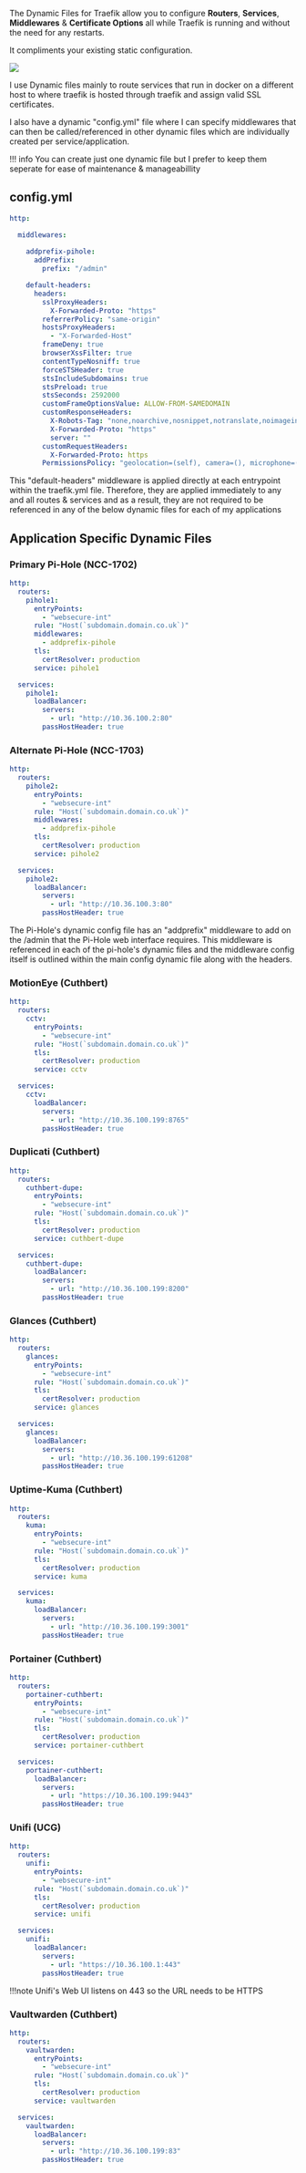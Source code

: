 
The Dynamic Files for Traefik allow you to configure **Routers**, **Services**, **Middlewares** & **Certificate Options** all while Traefik is running and without the need for any restarts.

It compliments your existing static configuration.

![](<images/traefik dynamic configuration.png>)

I use Dynamic files mainly to route services that run in docker on a different host to where traefik is hosted through traefik and assign valid SSL certificates.

I also have a dynamic "config.yml" file where I can specify middlewares that can then be called/referenced in other dynamic files which are individually created per service/application.

!!! info
    You can create just one dynamic file but I prefer to keep them seperate for ease of maintenance & manageabillity

## config.yml

``` yaml
http:

  middlewares:
    
    addprefix-pihole:
      addPrefix:
        prefix: "/admin"

    default-headers:
      headers:
        sslProxyHeaders:
          X-Forwarded-Proto: "https"
        referrerPolicy: "same-origin"
        hostsProxyHeaders:
          - "X-Forwarded-Host"
        frameDeny: true
        browserXssFilter: true
        contentTypeNosniff: true
        forceSTSHeader: true
        stsIncludeSubdomains: true
        stsPreload: true
        stsSeconds: 2592000
        customFrameOptionsValue: ALLOW-FROM-SAMEDOMAIN
        customResponseHeaders:
          X-Robots-Tag: "none,noarchive,nosnippet,notranslate,noimageindex"
          X-Forwarded-Proto: "https"
          server: ""
        customRequestHeaders:
          X-Forwarded-Proto: https
        PermissionsPolicy: "geolocation=(self), camera=(), microphone=(),"
```

This "default-headers" middleware is applied directly at each entrypoint within the traefik.yml file.  Therefore, they are applied immediately to any and all routes & services and as a result, they are not required to be referenced in any of the below dynamic files for each of my applications

## Application Specific Dynamic Files

### Primary Pi-Hole (NCC-1702)

``` yaml
http:
  routers:
    pihole1:
      entryPoints:
        - "websecure-int"
      rule: "Host(`subdomain.domain.co.uk`)"
      middlewares:
        - addprefix-pihole
      tls:
        certResolver: production
      service: pihole1

  services:
    pihole1:
      loadBalancer:
        servers:
          - url: "http://10.36.100.2:80"
        passHostHeader: true
```  

### Alternate Pi-Hole (NCC-1703)  

``` yaml
http:
  routers:
    pihole2:
      entryPoints:
        - "websecure-int"
      rule: "Host(`subdomain.domain.co.uk`)"
      middlewares:
        - addprefix-pihole
      tls:
        certResolver: production
      service: pihole2

  services:
    pihole2:
      loadBalancer:
        servers:
          - url: "http://10.36.100.3:80"
        passHostHeader: true
```
The Pi-Hole's dynamic config file has an "addprefix" middleware to add on the /admin that the Pi-Hole web interface requires.  This middleware is referenced in each of the pi-hole's dynamic files and the middleware config itself is outlined within the main config dynamic file along with the headers.



### MotionEye (Cuthbert)

``` yaml
http:
  routers:
    cctv:
      entryPoints:
        - "websecure-int"
      rule: "Host(`subdomain.domain.co.uk`)"
      tls:
        certResolver: production
      service: cctv

  services:
    cctv:
      loadBalancer:
        servers:
          - url: "http://10.36.100.199:8765"
        passHostHeader: true
```

### Duplicati (Cuthbert)

``` yaml
http:
  routers:
    cuthbert-dupe:
      entryPoints:
        - "websecure-int"
      rule: "Host(`subdomain.domain.co.uk`)"
      tls:
        certResolver: production
      service: cuthbert-dupe

  services:
    cuthbert-dupe:
      loadBalancer:
        servers:
          - url: "http://10.36.100.199:8200"
        passHostHeader: true
```

### Glances (Cuthbert)

``` yaml
http:
  routers:
    glances:
      entryPoints:
        - "websecure-int"
      rule: "Host(`subdomain.domain.co.uk`)"
      tls:
        certResolver: production
      service: glances

  services:
    glances:
      loadBalancer:
        servers:
          - url: "http://10.36.100.199:61208"
        passHostHeader: true
```

### Uptime-Kuma (Cuthbert)

``` yaml
http:
  routers:
    kuma:
      entryPoints:
        - "websecure-int"
      rule: "Host(`subdomain.domain.co.uk`)"
      tls:
        certResolver: production
      service: kuma

  services:
    kuma:
      loadBalancer:
        servers:
          - url: "http://10.36.100.199:3001"
        passHostHeader: true
```

### Portainer (Cuthbert)

``` yaml
http:
  routers:
    portainer-cuthbert:
      entryPoints:
        - "websecure-int"
      rule: "Host(`subdomain.domain.co.uk`)"
      tls:
        certResolver: production
      service: portainer-cuthbert

  services:
    portainer-cuthbert:
      loadBalancer:
        servers:
          - url: "https://10.36.100.199:9443"
        passHostHeader: true
```

### Unifi (UCG)

``` yaml
http:
  routers:
    unifi:
      entryPoints:
        - "websecure-int"
      rule: "Host(`subdomain.domain.co.uk`)"
      tls:
        certResolver: production
      service: unifi

  services:
    unifi:
      loadBalancer:
        servers:
          - url: "https://10.36.100.1:443"
        passHostHeader: true
```
!!!note
    Unifi's Web UI listens on 443 so the URL needs to be HTTPS

### Vaultwarden (Cuthbert)

``` yaml
http:
  routers:
    vaultwarden:
      entryPoints:
        - "websecure-int"
      rule: "Host(`subdomain.domain.co.uk`)"
      tls:
        certResolver: production
      service: vaultwarden

  services:
    vaultwarden:
      loadBalancer:
        servers:
          - url: "http://10.36.100.199:83"
        passHostHeader: true
```